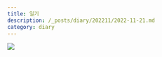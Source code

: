 ```yaml
---
title: 일기
description: /_posts/diary/202211/2022-11-21.md
category: diary
---
```



![](/assets/images/diary/2022/11/21/logo.png)